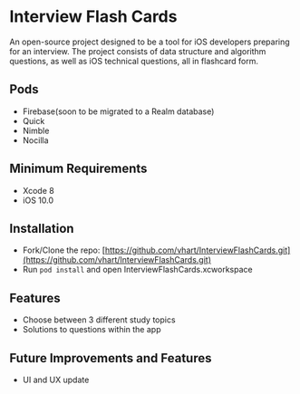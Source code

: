 # Interview Flash Cards
An open-source project designed to be a tool for iOS developers preparing for an interview. The project consists of data structure and algorithm questions, as well as iOS technical questions, all in flashcard form.

## Pods
- Firebase(soon to be migrated to a Realm database)
- Quick
- Nimble
- Nocilla

## Minimum Requirements
- Xcode 8
- iOS 10.0

## Installation
- Fork/Clone the repo: [https://github.com/vhart/InterviewFlashCards.git](https://github.com/vhart/InterviewFlashCards.git)
- Run `pod install` and open InterviewFlashCards.xcworkspace

## Features
- Choose between 3 different study topics
- Solutions to questions within the app

## Future Improvements and Features
- UI and UX update
